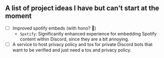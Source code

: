 ## A list of project ideas I have but can't start at the moment

- [ ] Improved spotify embeds (with hono? 👀)
  - `Spxtify`: Significantly enhanced experience for embedding Spotify content within Discord, since they are a bit annoying.
- [ ] A service to host privacy policy and tos for private Discord bots that want to be verified and just need a tos and privacy policy.
